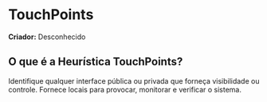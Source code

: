 # TouchPoints

**Criador:** Desconhecido

## O que é a Heurística TouchPoints?

Identifique qualquer interface pública ou privada que forneça visibilidade ou controle. Fornece locais para provocar, monitorar e verificar o sistema.